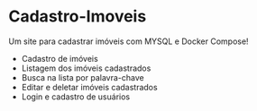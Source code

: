 # Cadastro-Imoveis
Um site para cadastrar imóveis com MYSQL e Docker Compose!


* Cadastro de imóveis
* Listagem dos imóveis cadastrados
* Busca na lista por palavra-chave
* Editar e deletar imóveis cadastrados
* Login e cadastro de usuários
